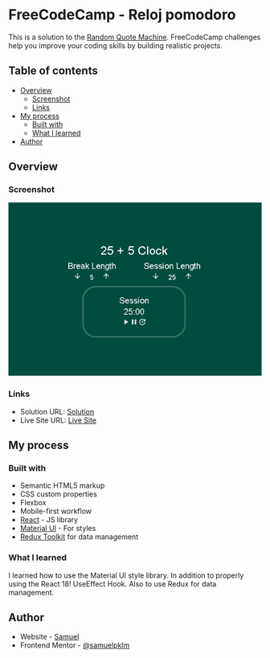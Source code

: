 # FreeCodeCamp - Reloj pomodoro

This is a solution to the [Random Quote Machine]([https://www.freecodecamp.org/learn/front-end-development-libraries/front-end-development-libraries-projects/build-a-random-quote-machine](https://www.freecodecamp.org/learn/front-end-development-libraries/front-end-development-libraries-projects/build-a-25--5-clock)). FreeCodeCamp challenges help you improve your coding skills by building realistic projects. 

## Table of contents

- [Overview](#overview)
  - [Screenshot](#screenshot)
  - [Links](#links)
- [My process](#my-process)
  - [Built with](#built-with)
  - [What I learned](#what-i-learned)
- [Author](#author)

## Overview

### Screenshot

![](./screenshot.jpg)

### Links

- Solution URL: [Solution](https://github.com/samuelpklm/reloj-pomodoro)
- Live Site URL: [Live Site](https://samuelpklm.github.io/reloj-pomodoro/)

## My process

### Built with

- Semantic HTML5 markup
- CSS custom properties
- Flexbox
- Mobile-first workflow
- [React](https://reactjs.org/) - JS library
- [Material UI](https://mui.com/) - For styles
- [Redux Toolkit](https://redux-toolkit.js.org/introduction/getting-started) for data management

### What I learned

I learned how to use the Material UI style library. In addition to properly using the React 18! UseEffect Hook. Also to use Redux for data management.

## Author

- Website - [Samuel](https://samuelpklm.github.io/samuel.github.com/)
- Frontend Mentor - [@samuelpklm](https://www.frontendmentor.io/profile/samuelpklm)
